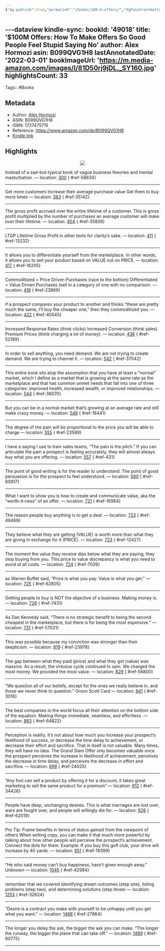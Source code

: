 ```yaml
---
{"dg-publish":true,"permalink":"/books/100-m-offers/","dgPassFrontmatter":true,"noteIcon":"1","created":"2023-11-14T21:08:39.555+05:30","updated":"2023-12-18T20:52:13.956+05:30"}
---
```


---dataview
kindle-sync:
  bookId: '49018'
  title: '$100M Offers: How To Make Offers So Good People Feel Stupid Saying No'
  author: Alex Hormozi
  asin: B099QVG1H8
  lastAnnotatedDate: '2022-03-01'
  bookImageUrl: 'https://m.media-amazon.com/images/I/81D50rj9jDL._SY160.jpg'
  highlightsCount: 33
---

Tags:: #Books
## Metadata
* Author: [Alex Hormozi](https://www.amazon.com/Alex-Hormozi/e/B099H3YM3R/ref=dp_byline_cont_ebooks_1)
* ASIN: B099QVG1H8
* ISBN: 1737475715
* Reference: https://www.amazon.com/dp/B099QVG1H8
* [Kindle link](kindle://book?action=open&asin=B099QVG1H8)

## Highlights
<center><img src="https://m.media-amazon.com/images/I/81D50rj9jDL._SY160.jpg"></center>

Instead of a sad-but-typical book of vague business theories and mental masturbation. — location: [300](kindle://book?action=open&asin=B099QVG1H8&location=300)
{ #ref-58834}


---
Get more customers Increase their average purchase value Get them to buy more times — location: [383](kindle://book?action=open&asin=B099QVG1H8&location=383)
{ #ref-35142}


---
The gross profit accrued over the entire lifetime of a customer. This is gross profit multiplied by the number of purchases an average customer will make over their lifetime. — location: [404](kindle://book?action=open&asin=B099QVG1H8&location=404)
{ #ref-35809}


---
LTGP Lifetime Gross Profit in other texts for clarity’s sake. — location: [411](kindle://book?action=open&asin=B099QVG1H8&location=411)
{ #ref-13232}


---
It allows you to differentiate yourself from the marketplace. In other words, it allows you to sell your product based on VALUE not on PRICE. — location: [417](kindle://book?action=open&asin=B099QVG1H8&location=417)
{ #ref-16205}


---
Commoditized = Price Driven Purchases (race to the bottom) Differentiated = Value Driven Purchases (sell in a category of one with no comparison. — location: [418](kindle://book?action=open&asin=B099QVG1H8&location=418)
{ #ref-23869}


---
if a prospect compares your product to another and thinks “these are pretty much the same, I’ll buy the cheaper one,” then they commoditized you. — location: [422](kindle://book?action=open&asin=B099QVG1H8&location=422)
{ #ref-40545}


---
Increased Response Rates (think clicks) Increased Conversion (think sales) Premium Prices (think charging a lot of money). — location: [436](kindle://book?action=open&asin=B099QVG1H8&location=436)
{ #ref-52189}


---
In order to sell anything, you need demand. We are not trying to create demand. We are trying to channel it. — location: [542](kindle://book?action=open&asin=B099QVG1H8&location=542)
{ #ref-37042}


---
This entire book sits atop the assumption that you have at least a “normal” market, which I define as a market that is growing at the same rate as the marketplace and that has common unmet needs that fall into one of three categories: improved health, increased wealth, or improved relationships. — location: [544](kindle://book?action=open&asin=B099QVG1H8&location=544)
{ #ref-36070}


---
But you can be in a normal market that’s growing at an average rate and still make crazy money. — location: [548](kindle://book?action=open&asin=B099QVG1H8&location=548)
{ #ref-18441}


---
The degree of the pain will be proportional to the price you will be able to charge — location: [555](kindle://book?action=open&asin=B099QVG1H8&location=555)
{ #ref-23589}


---
I have a saying I use to train sales teams, “The pain is the pitch.” If you can articulate the pain a prospect is feeling accurately, they will almost always buy what you are offering. — location: [557](kindle://book?action=open&asin=B099QVG1H8&location=557)
{ #ref-431}


---
The point of good writing is for the reader to understand. The point of good persuasion is for the prospect to feel understood. — location: [560](kindle://book?action=open&asin=B099QVG1H8&location=560)
{ #ref-60917}


---
What I want to show you is how to create and communicate value, aka the “worth-it-ness” of an offer. — location: [721](kindle://book?action=open&asin=B099QVG1H8&location=721)
{ #ref-16964}


---
The reason people buy anything is to get a deal. — location: [723](kindle://book?action=open&asin=B099QVG1H8&location=723)
{ #ref-48469}


---
They believe what they are getting (VALUE) is worth more than what they are giving in exchange for it (PRICE). — location: [723](kindle://book?action=open&asin=B099QVG1H8&location=723)
{ #ref-12427}


---
The moment the value they receive dips below what they are paying, they stop buying from you. This price to value discrepancy is what you need to avoid at all costs. — location: [724](kindle://book?action=open&asin=B099QVG1H8&location=724)
{ #ref-7039}


---
as Warren Buffet said, “Price is what you pay. Value is what you get.” — location: [725](kindle://book?action=open&asin=B099QVG1H8&location=725)
{ #ref-62805}


---
Getting people to buy is NOT the objective of a business. Making money is. — location: [728](kindle://book?action=open&asin=B099QVG1H8&location=728)
{ #ref-7431}


---
As Dan Kennedy said, “There is no strategic benefit to being the second cheapest in the marketplace, but there is for being the most expensive.” — location: [731](kindle://book?action=open&asin=B099QVG1H8&location=731)
{ #ref-57021}


---
This was possible because my conviction was stronger than their skepticism. — location: [819](kindle://book?action=open&asin=B099QVG1H8&location=819)
{ #ref-23978}


---
The gap between what they paid (price) and what they got (value) was massive. As a result, the virtuous cycle continued to spin. We charged the most money. We provided the most value. — location: [829](kindle://book?action=open&asin=B099QVG1H8&location=829)
{ #ref-56800}


---
“We question all of our beliefs, except for the ones we really believe in, and those we never think to question.” Orson Scott Card — location: [841](kindle://book?action=open&asin=B099QVG1H8&location=841)
{ #ref-3016}


---
The best companies in the world focus all their attention on the bottom side of the equation. Making things immediate, seamless, and effortless. — location: [883](kindle://book?action=open&asin=B099QVG1H8&location=883)
{ #ref-64822}


---
Perception is reality. It’s not about how much you increase your prospect’s likelihood of success, or decrease the time delay to achievement, or decrease their effort and sacrifice. That in itself is not valuable. Many times, they will have no idea. The Grand Slam Offer only becomes valuable once the prospect perceives the increase in likelihood of achievement, perceives the decrease in time delay, and perceives the decrease in effort and sacrifice. — location: [898](kindle://book?action=open&asin=B099QVG1H8&location=898)
{ #ref-24025}


---
“Any fool can sell a product by offering it for a discount, it takes great marketing to sell the same product for a premium” — location: [912](kindle://book?action=open&asin=B099QVG1H8&location=912)
{ #ref-34426}


---
People have deep, unchanging desires. This is what marriages are lost over, wars are fought over, and people will willingly die for. — location: [926](kindle://book?action=open&asin=B099QVG1H8&location=926)
{ #ref-62019}


---
Pro Tip: Frame benefits in terms of status gained from the viewpoint of others When writing copy, you can make it that much more powerful by talking about how other people will perceive the prospect’s achievement. Connect the dots for them. Example: If you buy this golf club, your drive will increase by 40 yards. — location: [951](kindle://book?action=open&asin=B099QVG1H8&location=951)
{ #ref-19399}


---
“He who said money can’t buy happiness, hasn’t given enough away.” Unknown — location: [1045](kindle://book?action=open&asin=B099QVG1H8&location=1045)
{ #ref-42994}


---
remember that we covered identifying dream outcomes (step one), listing problems (step two), and determining solutions (step three) — location: [1253](kindle://book?action=open&asin=B099QVG1H8&location=1253)
{ #ref-32624}


---
“Desire is a contract you make with yourself to be unhappy until you get what you want.” — location: [1466](kindle://book?action=open&asin=B099QVG1H8&location=1466)
{ #ref-27864}


---
The longer you delay the ask, the bigger the ask you can make. “The longer the runway, the bigger the plane that can take off.” — location: [1489](kindle://book?action=open&asin=B099QVG1H8&location=1489)
{ #ref-60775}


---
